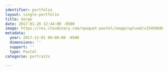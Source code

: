 ```yaml
---
identifier: portfolio
layout: single-portfolio
title: Serge
date: 2017-01-26 12:44:00 -0500
image: https://res.cloudinary.com/npaquet-pastel/image/upload/v1545068647/Serge-pastel-26-X-36-cm-2017-3.jpg
metadata:
  year: 2017-12-01 00:00:00 -0500
  dimensions: ''
  support: ''
  type: Pastel
categorie: portraits

---
```

